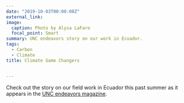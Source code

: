 ```yaml
---
date: "2019-10-03T00:00:00Z"
external_link: 
image:
  caption: Photo by Alysa LaFaro
  focal_point: Smart
summary: UNC endeavors story on our work in Ecuador.
tags:
  - Carbon
  - Climate
title: Climate Game Changers


---
```


Check out the story on our field work in Ecuador this past summer as it appears in the [UNC endeavors magazine](https://endeavors.unc.edu/climate-game-changers/).

